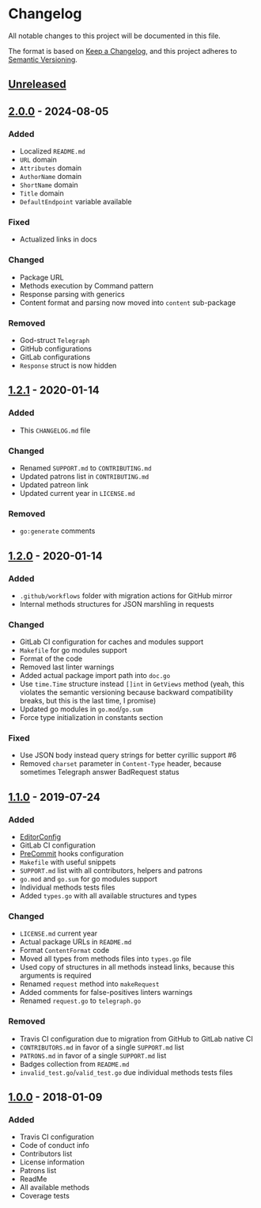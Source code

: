 # Changelog
All notable changes to this project will be documented in this file.

The format is based on [Keep a Changelog](https://keepachangelog.com/en/1.0.0/),
and this project adheres to [Semantic Versioning](https://semver.org/spec/v2.0.0.html).

## [Unreleased]

## [2.0.0] - 2024-08-05
### Added
- Localized `README.md`
- `URL` domain
- `Attributes` domain
- `AuthorName` domain
- `ShortName` domain
- `Title` domain
- `DefaultEndpoint` variable available

### Fixed
- Actualized links in docs

### Changed
- Package URL
- Methods execution by Command pattern
- Response parsing with generics
- Content format and parsing now moved into `content` sub-package

### Removed
- God-struct `Telegraph`
- GitHub configurations
- GitLab configurations
- `Response` struct is now hidden

## [1.2.1] - 2020-01-14
### Added
- This `CHANGELOG.md` file

### Changed
- Renamed `SUPPORT.md` to `CONTRIBUTING.md`
- Updated patrons list in `CONTRIBUTING.md`
- Updated patreon link
- Updated current year in `LICENSE.md`

### Removed
- `go:generate` comments

## [1.2.0] - 2020-01-14
### Added
- `.github/workflows` folder with migration actions for GitHub mirror
- Internal methods structures for JSON marshling in requests

### Changed
- GitLab CI configuration for caches and modules support
- `Makefile` for go modules support
- Format of the code
- Removed last linter warnings
- Added actual package import path into `doc.go`
- Use `time.Time` structure instead `[]int` in `GetViews` method (yeah, this violates the semantic versioning because backward compatibility breaks, but this is the last time, I promise)
- Updated go modules in `go.mod`/`go.sum`
- Force type initialization in constants section

### Fixed
- Use JSON body instead query strings for better cyrillic support #6
- Removed `charset` parameter in `Content-Type` header, because sometimes Telegraph answer BadRequest status

## [1.1.0] - 2019-07-24
### Added
- [EditorConfig](https://editorconfig.org/)
- GitLab CI configuration
- [PreCommit](https://pre-commit.com/) hooks configuration
- `Makefile` with useful snippets
- `SUPPORT.md` list with all contributors, helpers and patrons
- `go.mod` and `go.sum` for go modules support
- Individual methods tests files
- Added `types.go` with all available structures and types

### Changed
- `LICENSE.md` current year
- Actual package URLs in `README.md`
- Format `ContentFormat` code
- Moved all types from methods files into `types.go` file
- Used copy of structures in all methods instead links, because this arguments is required
- Renamed `request` method into `makeRequest`
- Added comments for false-positives linters warnings
- Renamed `request.go` to `telegraph.go`

### Removed
- Travis CI configuration due to migration from GitHub to GitLab native CI
- `CONTRIBUTORS.md` in favor of a single `SUPPORT.md` list
- `PATRONS.md` in favor of a single `SUPPORT.md` list
- Badges collection from `README.md`
- `invalid_test.go`/`valid_test.go` due individual methods tests files

## [1.0.0] - 2018-01-09
### Added
- Travis CI configuration
- Code of conduct info
- Contributors list
- License information
- Patrons list
- ReadMe
- All available methods
- Coverage tests

[Unreleased]: https://source.toby3d.me/toby3d/telegraph/compare/v2.0.0...develop
[2.0.0]: https://source.toby3d.me/toby3d/telegraph/compare/v1.2.1...v2.0.0
[1.2.1]: https://source.toby3d.me/toby3d/telegraph/compare/v1.2.0...v1.2.1
[1.2.0]: https://source.toby3d.me/toby3d/telegraph/compare/v1.1.0...v1.2.0
[1.1.0]: https://source.toby3d.me/toby3d/telegraph/compare/v1.0.0...v1.1.0
[1.0.0]: https://source.toby3d.me/toby3d/telegraph/tree/v1.0.0